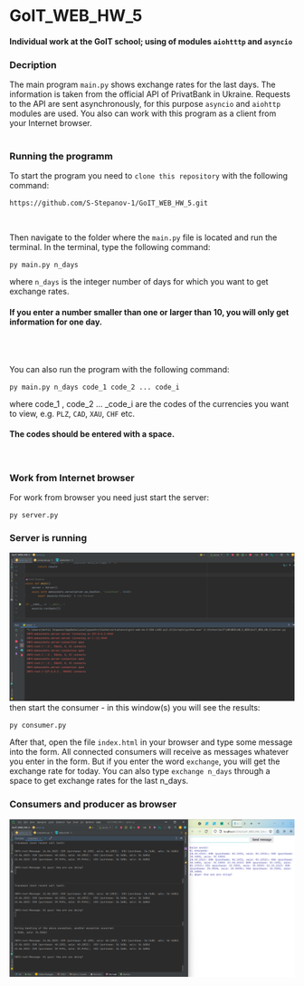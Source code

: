# GoIT_WEB_HW_5
#### Individual work at the GoIT school; using of modules `aiohtttp` and `asyncio`
### Decription
The main program `main.py` shows exchange rates for the last days. The information is taken from the official API of PrivatBank in Ukraine.
Requests to the API are sent asynchronously, for this purpose `asyncio` and `aiohttp` modules are used.
You also can work with this program as a client from your Internet browser.<br><br>

### Running the programm
To start the program you need to `clone this repository` with the following command:
```
https://github.com/S-Stepanov-1/GoIT_WEB_HW_5.git
```
<br>

Then navigate to the folder where the `main.py` file is located and run the terminal. In the terminal, type the following command:
```
py main.py n_days
```
where `n_days` is the integer number of days for which you want to get exchange rates.
#### If you enter a number smaller than one or larger than 10, you will only get information for one day.
<br><br>

You can also run the program with the following command:
```
py main.py n_days code_1 code_2 ... code_i
```
where code_1 , code_2 ... _code_i are the codes of the currencies you want to view, e.g. `PLZ`, `CAD`, `XAU`, `CHF` etc.
#### The codes should be entered with a space.
<br>

### Work from Internet browser
For work from browser you need just start the server:
```
py server.py
```
### Server is running
![Server is running](server_is_running.png)
then start the consumer - in this window(s) you will see the results:
```
py consumer.py
```

After that, open the file `index.html` in your browser and type some message into the form. All connected consumers will receive as messages whatever you enter in the form. But if you enter the word `exchange`, you will get the exchange rate for today. You can also type `exchange n_days` through a space to get exchange rates for the last n_days.

### Consumers and producer as browser
![Consumers and producer as browser](consumers_and_producer.png)
